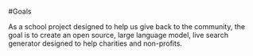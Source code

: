 #Goals

As a school project designed to help us give back to the community, the goal is to create an open source, large language model,
live search generator designed to help charities and non-profits.